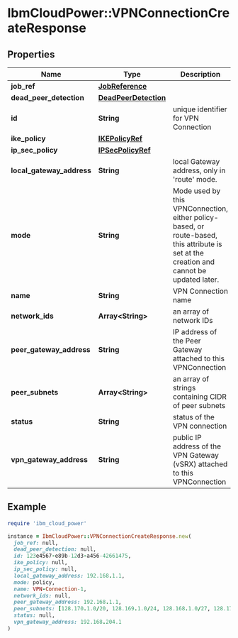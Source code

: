 # IbmCloudPower::VPNConnectionCreateResponse

## Properties

| Name | Type | Description | Notes |
| ---- | ---- | ----------- | ----- |
| **job_ref** | [**JobReference**](JobReference.md) |  | [optional] |
| **dead_peer_detection** | [**DeadPeerDetection**](DeadPeerDetection.md) |  |  |
| **id** | **String** | unique identifier for VPN Connection |  |
| **ike_policy** | [**IKEPolicyRef**](IKEPolicyRef.md) |  |  |
| **ip_sec_policy** | [**IPSecPolicyRef**](IPSecPolicyRef.md) |  |  |
| **local_gateway_address** | **String** | local Gateway address, only in &#39;route&#39; mode. |  |
| **mode** | **String** | Mode used by this VPNConnection, either policy-based, or route-based, this attribute is set at the creation and cannot be updated later. |  |
| **name** | **String** | VPN Connection name |  |
| **network_ids** | **Array&lt;String&gt;** | an array of network IDs |  |
| **peer_gateway_address** | **String** | IP address of the Peer Gateway attached to this VPNConnection |  |
| **peer_subnets** | **Array&lt;String&gt;** | an array of strings containing CIDR of peer subnets |  |
| **status** | **String** | status of the VPN connection |  |
| **vpn_gateway_address** | **String** | public IP address of the VPN Gateway (vSRX) attached to this VPNConnection |  |

## Example

```ruby
require 'ibm_cloud_power'

instance = IbmCloudPower::VPNConnectionCreateResponse.new(
  job_ref: null,
  dead_peer_detection: null,
  id: 123e4567-e89b-12d3-a456-42661475,
  ike_policy: null,
  ip_sec_policy: null,
  local_gateway_address: 192.168.1.1,
  mode: policy,
  name: VPN-Connection-1,
  network_ids: null,
  peer_gateway_address: 192.168.1.1,
  peer_subnets: [128.170.1.0/20, 128.169.1.0/24, 128.168.1.0/27, 128.170.1.0/32],
  status: null,
  vpn_gateway_address: 192.168.204.1
)
```

